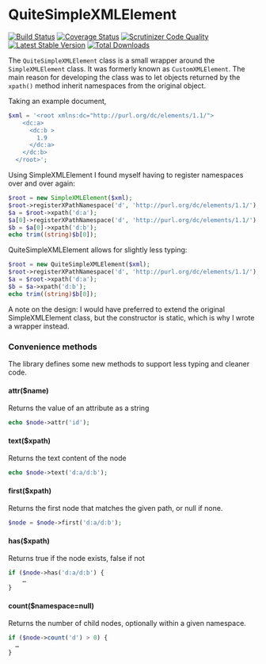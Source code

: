 QuiteSimpleXMLElement
===============

[![Build Status](https://travis-ci.org/danmichaelo/quitesimplexmlelement.png?branch=master)](https://travis-ci.org/danmichaelo/quitesimplexmlelement)
[![Coverage Status](https://coveralls.io/repos/danmichaelo/quitesimplexmlelement/badge.png?branch=master)](https://coveralls.io/r/danmichaelo/quitesimplexmlelement?branch=master)
[![Scrutinizer Code Quality](https://scrutinizer-ci.com/g/danmichaelo/quitesimplexmlelement/badges/quality-score.png?b=master)](https://scrutinizer-ci.com/g/danmichaelo/quitesimplexmlelement/?branch=master)
[![Latest Stable Version](https://poser.pugx.org/danmichaelo/quitesimplexmlelement/version.png)](https://packagist.org/packages/danmichaelo/quitesimplexmlelement)
[![Total Downloads](https://poser.pugx.org/danmichaelo/quitesimplexmlelement/downloads.png)](https://packagist.org/packages/danmichaelo/quitesimplexmlelement)


The `QuiteSimpleXMLElement` class is a small wrapper around the `SimpleXMLElement` class. It was formerly known as `CustomXMLElement`. The main reason for developing the class was to let objects returned by the `xpath()`
method inherit namespaces from the original object.

Taking an example document,

```php
$xml = '<root xmlns:dc="http://purl.org/dc/elements/1.1/">
    <dc:a>
      <dc:b >
        1.9
      </dc:a>
    </dc:b>
  </root>';
```

Using SimpleXMLElement I found myself having to register namespaces over and over again:

```php
$root = new SimpleXMLElement($xml);
$root->registerXPathNamespace('d', 'http://purl.org/dc/elements/1.1/');
$a = $root->xpath('d:a');
$a[0]->registerXPathNamespace('d', 'http://purl.org/dc/elements/1.1/');
$b = $a[0]->xpath('d:b');
echo trim((string)$b[0]);
```

QuiteSimpleXMLElement allows for slightly less typing:

```php
$root = new QuiteSimpleXMLElement($xml);
$root->registerXPathNamespace('d', 'http://purl.org/dc/elements/1.1/');
$a = $root->xpath('d:a');
$b = $a->xpath('d:b');
echo trim((string)$b[0]);
```

A note on the design: I would have preferred to extend the original SimpleXMLElement class, but the constructor is static, which is why I wrote a wrapper instead.

### Convenience methods

The library defines some new methods to support less typing and cleaner code.

#### attr($name)

Returns the value of an attribute as a string

```php
echo $node->attr('id');
```

#### text($xpath)

Returns the text content of the node

```php
echo $node->text('d:a/d:b');
```

#### first($xpath)

Returns the first node that matches the given path, or null if none.

```php
$node = $node->first('d:a/d:b');
```

#### has($xpath)

Returns true if the node exists, false if not

```php
if ($node->has('d:a/d:b') {
	…
}
```

#### count($namespace=null)

Returns the number of child nodes, optionally within a given namespace.

```php
if ($node->count('d') > 0) {
  …
}
```
